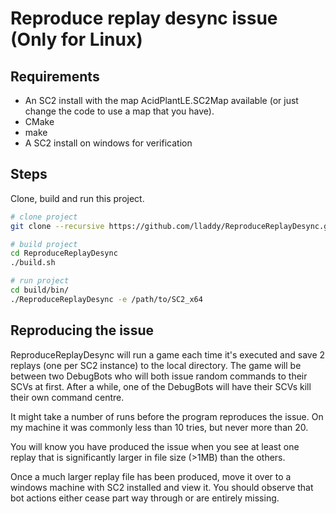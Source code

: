 # Reproduce replay desync issue (Only for Linux)
## Requirements
- An SC2 install with the map AcidPlantLE.SC2Map available (or just change the code to use a map that you have).
- CMake
- make
- A SC2 install on windows for verification 
## Steps
Clone, build and run this project.
```bash
# clone project
git clone --recursive https://github.com/lladdy/ReproduceReplayDesync.git

# build project
cd ReproduceReplayDesync
./build.sh

# run project
cd build/bin/
./ReproduceReplayDesync -e /path/to/SC2_x64
```
## Reproducing the issue
ReproduceReplayDesync will run a game each time it's executed and save 2 replays (one per SC2 instance) to the local directory.
The game will be between two DebugBots who will both issue random commands to their SCVs at first. After a while, one of the DebugBots will have their SCVs kill their own command centre.

It might take a number of runs before the program reproduces the issue.
On my machine it was commonly less than 10 tries, but never more than 20.

You will know you have produced the issue when you see at least one replay that is significantly larger in file size (>1MB) than the others.

Once a much larger replay file has been produced, move it over to a windows machine with SC2 installed and view it. You should observe that bot actions either cease part way through or are entirely missing.
